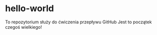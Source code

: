 # hello-world
To repozytorium służy do ćwiczenia przepływu GitHub
Jest to początek czegoś wielkiego!
